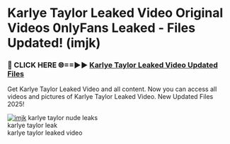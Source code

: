 # Karlye Taylor Leaked Video Original Videos 0nlyFans Leaked - Files Updated! (imjk)

<h3>🔴 CLICK HERE 🌐==►► <a href="https://best4dudes.click/HH4t6V" rel="nofollow">Karlye Taylor Leaked Video Updated Files</a></h3>

Get Karlye Taylor Leaked Video and all content. Now you can access all videos and pictures of Karlye Taylor Leaked Video. New Updated Files 2025!

[![imjk](https://github.com/user-attachments/assets/8c521d6e-e6e3-4a75-9320-d58ab9d79d5b)](https://best4dudes.click/HH4t6V)
karlye taylor nude leaks<br>
karlye taylor leak<br>
karlye taylor leaked video
